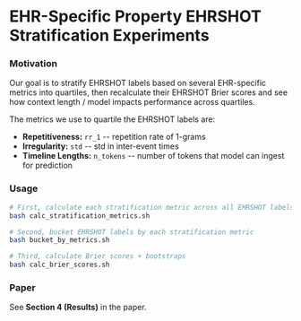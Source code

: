 # EHR-Specific Property EHRSHOT Stratification Experiments

### Motivation

Our goal is to stratify EHRSHOT labels based on several EHR-specific metrics into quartiles, then recalculate their EHRSHOT Brier scores and see how context length / model impacts performance across quartiles.

The metrics we use to quartile the EHRSHOT labels are:
* **Repetitiveness:** `rr_1` -- repetition rate of 1-grams
* **Irregularity:** `std` -- std in inter-event times
* **Timeline Lengths:** `n_tokens` -- number of tokens that model can ingest for prediction

### Usage

```bash
# First, calculate each stratification metric across all EHRSHOT labels, i.e. unique (patient, label time) tuples
bash calc_stratification_metrics.sh

# Second, bucket EHRSHOT labels by each stratification metric
bash bucket_by_metrics.sh

# Third, calculate Brier scores + bootstraps
bash calc_brier_scores.sh
```

### Paper
See **Section 4 (Results)** in the paper.
